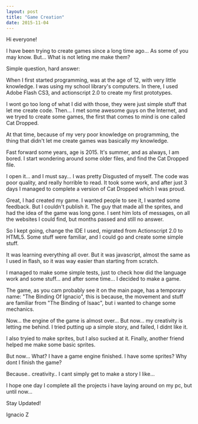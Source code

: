 ```yaml
---
layout: post
title: "Game Creation"
date: 2015-11-04
---
```


Hi everyone!

I have been trying to create games since a long time ago... As some of you may know. But... 
What is not leting me make them?

Simple question, hard answer:

When I first started programming, was at the age of 12, with very little knowledge. I was using my school library's computers. In there, I used Adobe Flash CS3, and actionscript 2.0 to create my first prototypes.

I wont go too long of what I did with those, they were just simple stuff that let me create code.
Then... I met some awesome guys on the Internet, and we tryed to create some games, the first that comes to mind is one called Cat Dropped.

At that time, because of my very poor knowledge on programming, the thing that didn't let me create games was basically my knowledge.

Fast forward some years, age is 2015. It's summer, and as always, I am bored. I start wondering around some older files, and find the Cat Dropped file.

I open it... and I must say... I was pretty Disgusted of myself. The code was poor quality, and really horrible to read. It took some work, and after just 3 days I managed to complete a version of Cat Dropped which I was proud.

Great, I had created my game. I wanted people to see it, I wanted some feedback. But I couldn't publish it. The guy that made all the sprites, and had the idea of the game was long gone. I sent him lots of messages, on all the websites I could find, but months passed and still no answer.

So I kept going, change the IDE I used, migrated from Actionscript 2.0 to HTML5. Some stuff were familiar, and I could go and create some simple stuff.

It was learning everything all over. But it was javascript, almost the same as I used in flash, so it was way easier than starting from scratch.

I managed to make some simple tests, just to check how did the language work and some stuff... and after some time... I decided to make a game.

The game, as you cam probably see it on the main page, has a temporary name: "The Binding Of Ignacio", this is because, the movement and stuff are familiar from "The Binding of Isaac", but i wanted to change some mechanics.

Now... the engine of the game is almost over... But now... my creativity is letting me behind. I tried putting up a simple story, and failed, I didnt like it.

I also tryied to make sprites, but I also sucked at it. Finally, another friend helped me make some basic sprites.

But now... What? I have a game engine finished. I have some sprites? Why dont I finish the game?

Because.. creativity.. I cant simply get to make a story I like...

I hope one day I complete all the projects i have laying around on my pc, but until now...

Stay Updated!

Ignacio Z
